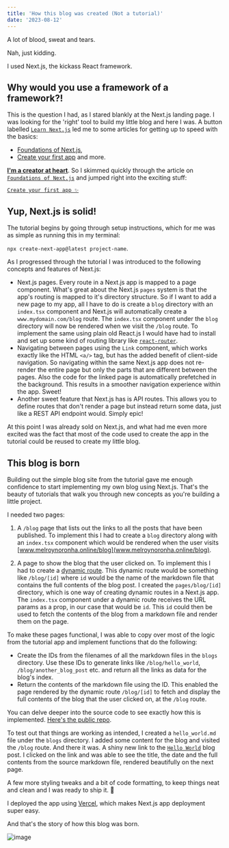```yaml
---
title: 'How this blog was created (Not a tutorial)'
date: '2023-08-12'
---
```


A lot of blood, sweat and tears.

Nah, just kidding.

I used Next.js, the kickass React framework.

## Why would you use a framework of a framework?!
This is the question I had, as I stared blankly at the Next.js landing page. I was looking for the 'right' tool to build my little blog and here I was.
A button labelled [`Learn Next.js`](https://nextjs.org/learn/foundations/about-nextjs?utm_source=next-site&utm_medium=homepage-cta&utm_campaign=home) led me to some articles for getting up to speed with the basics:
 - [Foundations of Next.js](https://nextjs.org/learn/foundations/about-nextjs),
 - [Create your first app](https://nextjs.org/learn/basics/create-nextjs-app)
 and more.

[**I'm a creator at heart**](https://www.melroynoronha.online/).
So I skimmed quickly through the article on [`Foundations of Next.js`](https://nextjs.org/learn/foundations/about-nextjs) and jumped right into the exciting stuff:

[`Create your first app ✨`](https://nextjs.org/learn/basics/create-nextjs-app)

## Yup, Next.js is solid!
The tutorial begins by going through setup instructions, which for me was as simple as running this in my terminal:

`npx create-next-app@latest project-name`.

As I progressed through the tutorial I was introduced to the following concepts and features of Next.js:
- Next.js pages. Every route in a Next.js app is mapped to a page component. What's great about the Next.js `pages` system is that the app's routing is mapped to it's directory structure. So if I want to add a new page to my app, all I have to do is create a `blog` directory with an `index.tsx` component and Next.js will automatically create a `www.mydomain.com/blog` route. The `index.tsx` component under the `blog` directory will now be rendered when we visit the `/blog` route. To implement the same using plain old React.js I would have had to install and set up some kind of routing library like [`react-router`](https://reactrouter.com/en/main).
- Navigating between pages using the `Link` component, which works exactly like the HTML `<a/>` tag, but has the added benefit of client-side navigation. So navigating within the same Next.js app does not re-render the entire page but only the parts that are different between the pages.
Also the code for the linked page is automatically prefetched in the background. This results in a smoother navigation experience within the app. Sweet!
- Another sweet feature that Next.js has is API routes. This allows you to define routes that don't render a page but instead return some data, just like a REST API endpoint would. Simply epic!

At this point I was already sold on Next.js, and what had me even more excited was the fact that most of the code used to create the app in the tutorial could be reused to create my little blog.

## This blog is born
Building out the simple blog site from the tutorial gave me enough confidence to start implementing my own blog using Next.js. That's the beauty of tutorials that walk you through new concepts as you're building a little project.

I needed two pages:
1. A `/blog` page that lists out the links to all the posts that have been published.
To implement this I had to create a `blog` directory along with an `index.tsx` component which would be rendered when the user visits [www.melroynoronha.online/blog](www.melroynoronha.online/blog).

2. A page to show the blog that the user clicked on.
To implement this I had to create a [dynamic route](https://nextjs.org/docs/pages/building-your-application/routing/dynamic-routes). This dynamic route would be something like `/blog/[id]` where `id` would be the name of the markdown file that contains the full contents of the blog post. I created the `pages/blog/[id]` directory, which is one way of creating dynamic routes in a Next.js app. The `index.tsx` component under a dynamic route receives the URL params as a prop, in our case that would be `id`. This `id` could then be used to fetch the contents of the blog from a markdown file and render them on the page.

To make these pages functional, I was able to copy over most of the logic from the tutorial app and implement functions that do the following:
- Create the IDs from the filenames of all the markdown files in the `blogs` directory. Use these IDs to generate links like `/blog/hello_world`, `/blog/another_blog_post` etc. and return all the links as data for the blog's index.
- Return the contents of the markdown file using the ID. This enabled the page rendered by the dynamic route `/blog/[id]` to fetch and display the full contents of the blog that the user clicked on, at the `/blog` route.

You can delve deeper into the source code to see exactly how this is implemented. [Here's the public repo](https://github.com/MelroyNoronha/my-website/).

To test out that things are working as intended, I created a `hello_world.md` file under the `blogs` directory. I added some content for the blog and visited the `/blog` route. And there it was. A shiny new link to the [`Hello World`](https://www.melroynoronha.online/blog/hello_world) blog post. I clicked on the link and was able to see the title, the date and the full contents from the source markdown file, rendered beautifully on the next page.

A few more styling tweaks and a bit of code formatting, to keep things neat and clean and I was ready to ship it. 🚀

I deployed the app using [Vercel](https://vercel.com/), which makes Next.js app deployment super easy.

And that's the story of how this blog was born.

<img alt="image" src="https://github.com/MelroyNoronha/my-website/assets/16273203/373892d9-7b48-4b21-9728-deb7cd4567d6">
